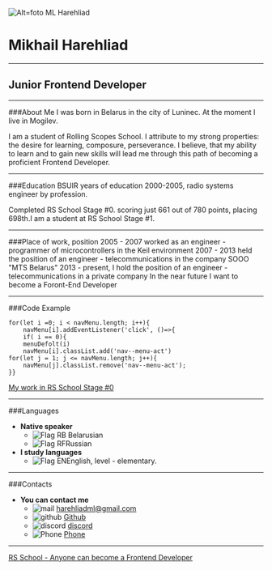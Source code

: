 ![Alt=foto ML Harehliad](./foto/foto.png)
# Mikhail Harehliad
****
## Junior Frontend Developer
----
###About Me
I was born in Belarus in the city of Luninec. At the moment I live in Mogilev.


I am a student of Rolling Scopes School. I attribute to my strong properties: the desire for learning, composure, perseverance. I believe, that my ability to learn and to gain new skills will lead me through this path of becoming a proficient Frontend Developer.
****
###Education
BSUIR   years of education 2000-2005, radio systems engineer by profession.


Completed RS School Stage #0. scoring just 661 out of 780 points, placing 698th.I am a student at RS School Stage #1.
****
###Place of work, position
2005 - 2007 worked as an engineer - programmer of microcontrollers in the Keil environment
2007 - 2013 held the position of an engineer - telecommunications in the company SOOO "MTS Belarus"
2013 - present, I hold the position of an engineer - telecommunications in a private company
In the near future I want to become a Foront-End Developer
****
###Code Example
```
for(let i =0; i < navMenu.length; i++){
    navMenu[i].addEventListener('click', ()=>{
    if( i == 0){
    menuDefolt(i)
    navMenu[i].classList.add('nav--menu-act')
for(let j = 1; j <= navMenu.length; j++){
    navMenu[j].classList.remove('nav--menu-act');
}}
```
[My work in RS School Stage #0](https://rolling-scopes-school.github.io/harehliad-JSFEPRESCHOOL2022Q4/momentum/ "Momentum")
****
###Languages
* **Native speaker**
    + ![Flag RB](./foto/RB.png "Belarusian") Belarusian 
    + ![Flag RF](./foto/rf.png "Russian")Russian
* **I study languages**
    + ![Flag EN](./foto/en.png "English")English, level - elementary.
**** 
###Сontacts
* **You can contact me**
    + ![mail](./foto/mail.png "mail harehliadml@com") [harehliadml@gmail.com](https://harehliadml@gmail.com)
    + ![github](./foto/github.png "github harehliadml") [Github](https://github.com/Harehliad?tab=repositories)
    + ![discord](./foto/Discord.jpg "discord harehliadml") [discord](https://discordapp.com/users/1045768740052160613/)
    + ![Phone](./foto/phone.png "Phone harehliadml") [Phone](tel:+375297470764)
****
[RS School  - Anyone can become a Frontend Developer ](https://app.rs.school/)
